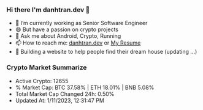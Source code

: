 ### Hi there I'm danhtran.dev 👋

- 🔭 I’m currently working as Senior Software Engineer
- 😄 But have a passion on crypto projects
- 💬 Ask me about Android, Crypto, Running 
- 📫 How to reach me: <a href="https://danhtran.dev" target="_blank">danhtran.dev</a> or <a href="Dan-Resume.pdf" target="_blank">My Resume</a>
- 🌱 Building a website to help people find their dream house (updating ...)

### Crypto Market Summarize
- Active Crypto: 12655
- % Market Cap: BTC 37.58% | ETH 18.01% | BNB 5.08%
- Total Market Cap Changed 24h: 0.50%
- Updated At: 1/11/2023, 12:31:47 PM
